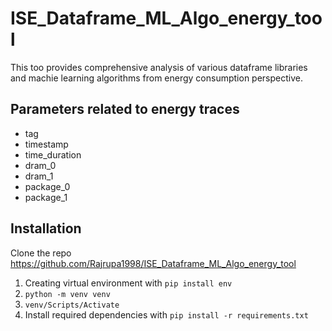 
# ISE_Dataframe_ML_Algo_energy_tool

This too provides comprehensive analysis of various dataframe libraries and machie learning algorithms from energy consumption perspective.

## Parameters related to energy traces

- tag
- timestamp
- time_duration
- dram_0
- dram_1
- package_0
- package_1

## Installation

Clone the repo https://github.com/Rajrupa1998/ISE_Dataframe_ML_Algo_energy_tool

1. Creating virtual environment with `pip install env`
2. `python -m venv venv`
3. `venv/Scripts/Activate`
4. Install required dependencies with `pip install -r requirements.txt`


